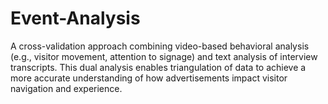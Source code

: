 # Event-Analysis
A cross-validation approach combining video-based behavioral analysis (e.g., visitor movement, attention to signage) and text analysis of interview transcripts. This dual analysis enables triangulation of data to achieve a more accurate understanding of how advertisements impact visitor navigation and experience.
